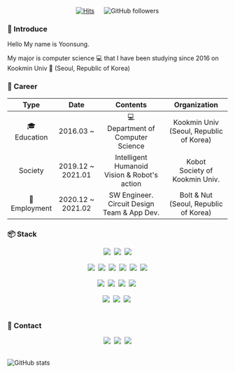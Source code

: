 <div align=center>

[![Hits](https://hits.seeyoufarm.com/api/count/incr/badge.svg?url=https%3A%2F%2Fgithub.com%2FfiremanCha%2Fhit-counter&count_bg=%23AFFF00&title_bg=%23555555&icon=github.svg&icon_color=%23E7E7E7&title=hits&edge_flat=false)](https://hits.seeyoufarm.com) &emsp;
![GitHub followers](https://img.shields.io/github/followers/firemanCha)

</div>

### :wave: Introduce

Hello My name is Yoonsung.

My major is computer science :computer: that I have been studying since 2016 on Kookmin Univ :school: (Seoul, Republic of Korea)

### :page_with_curl: Career

|             Type              |             Date             |                      Contents                       |                  Organization                  |
| :---------------------------: | :--------------------------: | :-------------------------------------------------: | :--------------------------------------------: |
| :mortar_board:<br />Education |        2016.03&nbsp;~        |   :computer: <br />Department of Computer Science   | Kookmin Univ <br /> (Seoul, Republic of Korea) |
|            Society            | 2019.12&nbsp;~ <br />2021.01 | Intelligent Humanoid <br /> Vision & Robot's action |     Kobot <br /> Society of Kookmin Univ.      |
|  :office: <br /> Employment   | 2020.12&nbsp;~ <br />2021.02 | SW Engineer. <br /> Circuit Design Team & App Dev.  |  Bolt & Nut <br /> (Seoul, Republic of Korea)  |

### :package: Stack

<div align = center>
<img src="https://img.shields.io/badge/Python-3776AB?style=flat&logo=Python&logoColor=white"/>&nbsp;
<img src="https://img.shields.io/badge/Java-007396?style=flat&logo=Java&logoColor=white"/>&nbsp;
<img src="https://img.shields.io/badge/C++-00599C?style=flat&logo=c%2B%2B&logoColor=white"/>
<br /> <br />
<img src="https://img.shields.io/badge/HTML5-E34F26?style=flat&logo=HTML5&logoColor=white"/>&nbsp;
<img src="https://img.shields.io/badge/CSS3-1572B6?style=flat&logo=CSS3&logoColor=white"/>&nbsp;
<img src="https://img.shields.io/badge/JavaScript-F7DF1E?style=flat&logo=JavaScript&logoColor=white"/>&nbsp;
<img src="https://img.shields.io/badge/React-61DAFB?style=flat&logo=React&logoColor=white"/>&nbsp;
<img src="https://img.shields.io/badge/React Native-61DAFB?style=flat&logo=React&logoColor=white"/>&nbsp;
<img src="https://img.shields.io/badge/Mobx-FF9955?style=flat&logo=Mobx&logoColor=white"/>
<br /> <br />
<img src="https://img.shields.io/badge/OpenCV-5C3EE8?style=flat&logo=OpenCV&logoColor=white"/>&nbsp;
<img src="https://img.shields.io/badge/Arduino-00979D?style=flat&logo=Arduino&logoColor=white"/>&nbsp;
<img src="https://img.shields.io/badge/Raspberry Pi-A22846?style=flat&logo=Raspberry Pi&logoColor=white"/>&nbsp;
<img src="https://img.shields.io/badge/Latte Panda-CD9834?style=flat&logo=foodpanda&logoColor=white"/>&nbsp;
<br /> <br />
<img src="https://img.shields.io/badge/VS Code-007ACC?style=flat&logo=Visual Studio Code&logoColor=white"/>&nbsp;
<img src="https://img.shields.io/badge/Git-F05032?style=flat&logo=Git&logoColor=white"/>&nbsp;
<a href="https://github.com/firemancha" target="_blank">
<img src="https://img.shields.io/badge/GitHub-181717?style=flat&logo=GitHub&logoColor=white"/></a>&nbsp;
<br /><br />
</div>

### :postbox: Contact

<div align = center>
<a href="mailto: vaite714@gmail.com" target="_blank">
<img src="https://img.shields.io/badge/vaite714@gmail.com-EA4335?style=for-the-badge&logo=Gmail&logoColor=white"/></a>&nbsp;
<a href="https://www.instagram.com/firemanchaa/" target="_blank">
<img src="https://img.shields.io/badge/All Chang Tistory-FF6F00?style=for-the-badge&logo=Telegraph&logoColor=white"/></a>&nbsp;
<a href="https://all-chang.tistory.com/" target="_blank">
<img src="https://img.shields.io/badge/@firemanchaa-E4405F?style=for-the-badge&logo=Instagram&logoColor=white"/></a>
</div>

<br />

![GitHub stats](https://github-readme-stats.vercel.app/api?username=firemanCha&show_icons=true&theme=dark)